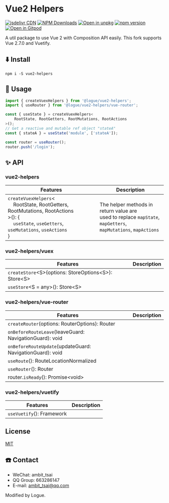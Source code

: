 # Vue2 Helpers

[![jsdelivr CDN](https://data.jsdelivr.com/v1/package/npm/@logue/vue2-helpers/badge)](https://www.jsdelivr.com/package/npm/@logue/vue2-helpers)
[![NPM Downloads](https://img.shields.io/npm/dm/@logue/vue2-helpers.svg?style=flat)](https://www.npmjs.com/package/@logue/vue2-helpers)
[![Open in unpkg](https://img.shields.io/badge/Open%20in-unpkg-blue)](https://uiwjs.github.io/npm-unpkg/#/pkg/@logue/vue2-helpers/file/README.md)
[![npm version](https://img.shields.io/npm/v/@logue/vue2-helpers.svg)](https://www.npmjs.com/package/@logue/vue2-helpers)
[![Open in Gitpod](https://shields.io/badge/Open%20in-Gitpod-green?logo=Gitpod)](https://gitpod.io/#https://github.com/logue/@logue/vue2-helpers)

A util package to use Vue 2 with Composition API easily.
This fork supports Vue 2.7.0 and Vuetify.

## ⬇️ Install

```
npm i -S vue2-helpers
```

## 📃 Usage

```javascript
import { createVuexHelpers } from '@logue/vue2-helpers';
import { useRouter } from '@logue/vue2-helpers/vue-router';

const { useState } = createVuexHelpers<
    RootState, RootGetters, RootMutations, RootActions
>();
// Get a reactive and mutable ref object "stateA"
const { stateA } = useState('module', ['stateA']);

const router = useRouter();
router.push('/login');
```

## ✨ API

### vue2-helpers

| Features                                                                                                                                                                                                  | Description                                                                                                         |
| --------------------------------------------------------------------------------------------------------------------------------------------------------------------------------------------------------- | ------------------------------------------------------------------------------------------------------------------- |
| `createVuexHelpers`&lt;<br>&nbsp;&nbsp;&nbsp;&nbsp;RootState, RootGetters, RootMutations, RootActions<br>&gt;(): {<br>&nbsp;&nbsp;&nbsp;&nbsp;`useState`, `useGetters`, `useMutations`, `useActions`<br>} | The helper methods in return value are<br>used to replace `mapState`, `mapGetters`,<br>`mapMutations`, `mapActions` |

### vue2-helpers/vuex

| Features                                                               | Description |
| ---------------------------------------------------------------------- | ----------- |
| `createStore`&lt;S&gt;(options: StoreOptions&lt;S&gt;): Store&lt;S&gt; |             |
| `useStore`&lt;S = any&gt;(): Store&lt;S&gt;                            |

### vue2-helpers/vue-router

| Features                                                  | Description |
| --------------------------------------------------------- | ----------- |
| `createRouter`(options: RouterOptions): Router            |             |
| `onBeforeRouteLeave`(leaveGuard: NavigationGuard): void   |             |
| `onBeforeRouteUpdate`(updateGuard: NavigationGuard): void |             |
| `useRoute`(): RouteLocationNormalized                     |             |
| `useRouter`(): Router                                     |             |
| router.`isReady`(): Promise\<void\>                       |             |

### vue2-helpers/vuetify

| Features                  | Description |
| ------------------------- | ----------- |
| `useVuetify`(): Framework |             |

## License

[MIT](LICENSE)

## ☎️ Contact

- WeChat: ambit_tsai
- QQ Group: 663286147
- E-mail: ambit_tsai@qq.com

Modified by Logue.
